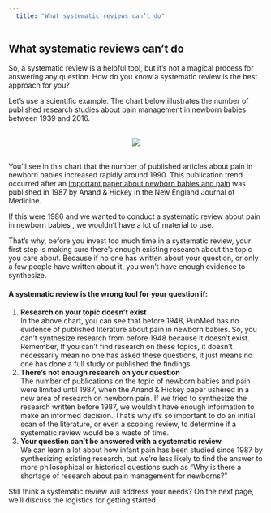 ```yaml
---
  title: "What systematic reviews can’t do"
---
```



## What systematic reviews can’t do

So, a systematic review is a helpful tool, but it’s not a magical process for answering any question. How do you know a systematic review is the best approach for you?

Let’s use a scientific example. The chart below illustrates the number of published research studies about pain management in newborn babies between 1939 and 2016.

<br>

<center>
<img src="{{site.baseurl}}/img/plot.png" >
</center>

<br>

You’ll see in this chart that the number of published articles about pain in newborn babies increased rapidly around 1990. This publication trend occurred after an [important paper about newborn babies and pain](http://www.cirp.org/library/pain/anand/) was published in 1987 by Anand & Hickey in the New England Journal of Medicine. 

If this were 1986 and we wanted to conduct a systematic review about pain in newborn babies , we wouldn’t have a lot of material to use. 

That’s why, before you invest too much time in a systematic review, your first step is making sure there’s enough existing research about the topic you care about. Because if no one has written about your question, or only a few people have written about it, you won’t have enough evidence to synthesize. 

#### A systematic review is the wrong tool for your question if:

1. **Research on your topic doesn’t exist**<br>
In the above chart, you can see that before 1948, PubMed has no evidence of published literature about pain in newborn babies. So, you can’t synthesize research from before 1948 because it doesn’t exist. <br>
Remember, If you can’t find research on these topics, it doesn’t necessarily mean no one has asked these questions, it just means no one has done a full study or published the findings.
2. **There’s not enough research on your question**<br>
The number of publications on the topic of newborn babies and pain were limited until 1987, when the Anand & Hickey paper ushered in a new area of research on newborn pain. If we tried to synthesize the research written before 1987, we wouldn’t have enough information to make an informed decision.  That’s why it’s so important to do an initial scan of the literature, or even a scoping review, to determine if a systematic review would be a waste of time. 
3. **Your question can’t be answered with a systematic review**<br>
We can learn a lot about how infant pain has been studied since 1987 by synthesizing existing research, but we’re less likely to find the answer to more philosophical or historical questions such as “Why is there a shortage of research about pain management for newborns?” 

Still think a systematic review will address your needs? On the next page, we’ll discuss the logistics for getting started.
